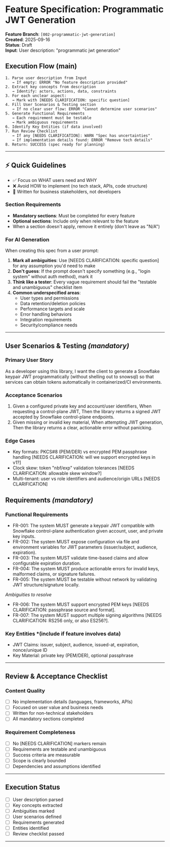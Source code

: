 # Feature Specification: Programmatic JWT Generation

**Feature Branch**: `[002-programmatic-jwt-generation]`  
**Created**: 2025-09-16  
**Status**: Draft  
**Input**: User description: "programmatic jwt generation"

## Execution Flow (main)
```
1. Parse user description from Input
   → If empty: ERROR "No feature description provided"
2. Extract key concepts from description
   → Identify: actors, actions, data, constraints
3. For each unclear aspect:
   → Mark with [NEEDS CLARIFICATION: specific question]
4. Fill User Scenarios & Testing section
   → If no clear user flow: ERROR "Cannot determine user scenarios"
5. Generate Functional Requirements
   → Each requirement must be testable
   → Mark ambiguous requirements
6. Identify Key Entities (if data involved)
7. Run Review Checklist
   → If any [NEEDS CLARIFICATION]: WARN "Spec has uncertainties"
   → If implementation details found: ERROR "Remove tech details"
8. Return: SUCCESS (spec ready for planning)
```

---

## ⚡ Quick Guidelines
- ✅ Focus on WHAT users need and WHY
- ❌ Avoid HOW to implement (no tech stack, APIs, code structure)
- 👥 Written for business stakeholders, not developers

### Section Requirements
- **Mandatory sections**: Must be completed for every feature
- **Optional sections**: Include only when relevant to the feature
- When a section doesn't apply, remove it entirely (don't leave as "N/A")

### For AI Generation
When creating this spec from a user prompt:
1. **Mark all ambiguities**: Use [NEEDS CLARIFICATION: specific question] for any assumption you'd need to make
2. **Don't guess**: If the prompt doesn't specify something (e.g., "login system" without auth method), mark it
3. **Think like a tester**: Every vague requirement should fail the "testable and unambiguous" checklist item
4. **Common underspecified areas**:
   - User types and permissions
   - Data retention/deletion policies  
   - Performance targets and scale
   - Error handling behaviors
   - Integration requirements
   - Security/compliance needs

---

## User Scenarios & Testing *(mandatory)*

### Primary User Story
As a developer using this library, I want the client to generate a Snowflake keypair JWT programmatically (without shelling out to snowsql) so that services can obtain tokens automatically in containerized/CI environments.

### Acceptance Scenarios
1. Given a configured private key and account/user identifiers, When requesting a control-plane JWT, Then the library returns a signed JWT accepted by Snowflake control-plane endpoints.
2. Given missing or invalid key material, When attempting JWT generation, Then the library returns a clear, actionable error without panicking.

### Edge Cases
- Key formats: PKCS#8 (PEM/DER) vs encrypted PEM passphrase handling [NEEDS CLARIFICATION: will we support encrypted keys in v1?]
- Clock skew: token "nbf/exp" validation tolerances [NEEDS CLARIFICATION: allowable skew window?]
- Multi-tenant: user vs role identifiers and audience/origin URLs [NEEDS CLARIFICATION]

## Requirements *(mandatory)*

### Functional Requirements
- FR-001: The system MUST generate a keypair JWT compatible with Snowflake control-plane authentication given account, user, and private key inputs.
- FR-002: The system MUST expose configuration via file and environment variables for JWT parameters (issuer/subject, audience, expiration).
- FR-003: The system MUST validate time-based claims and allow configurable expiration duration.
- FR-004: The system MUST produce actionable errors for invalid keys, malformed claims, or signature failures.
- FR-005: The system MUST be testable without network by validating JWT structure/signature locally.

*Ambiguities to resolve*
- FR-006: The system MUST support encrypted PEM keys [NEEDS CLARIFICATION: passphrase source and format].
- FR-007: The system MUST support multiple signing algorithms [NEEDS CLARIFICATION: RS256 only, or also ES256?].

### Key Entities *(include if feature involves data)
- JWT Claims: issuer, subject, audience, issued-at, expiration, nonce/unique ID
- Key Material: private key (PEM/DER), optional passphrase

---

## Review & Acceptance Checklist

### Content Quality
- [ ] No implementation details (languages, frameworks, APIs)
- [ ] Focused on user value and business needs
- [ ] Written for non-technical stakeholders
- [ ] All mandatory sections completed

### Requirement Completeness
- [ ] No [NEEDS CLARIFICATION] markers remain
- [ ] Requirements are testable and unambiguous  
- [ ] Success criteria are measurable
- [ ] Scope is clearly bounded
- [ ] Dependencies and assumptions identified

---

## Execution Status

- [ ] User description parsed
- [ ] Key concepts extracted
- [ ] Ambiguities marked
- [ ] User scenarios defined
- [ ] Requirements generated
- [ ] Entities identified
- [ ] Review checklist passed

---

